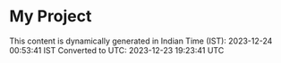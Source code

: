 # My Project

This content is dynamically generated in Indian Time (IST): 2023-12-24 00:53:41 IST
Converted to UTC: 2023-12-23 19:23:41 UTC
